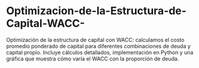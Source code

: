 # Optimizacion-de-la-Estructura-de-Capital-WACC-
Optimización de la estructura de capital con WACC: calculamos el costo promedio ponderado de capital para diferentes combinaciones de deuda y capital propio. Incluye cálculos detallados, implementación en Python y una gráfica que muestra cómo varía el WACC con la proporción de deuda.
